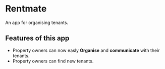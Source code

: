 # Rentmate

An app for organising tenants.

## Features of this app

 - Property owners can now easly **Organise** and **communicate** with their tenants.
 - Property owners can find new tenants.
